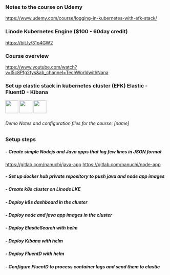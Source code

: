 ### Notes to the course on Udemy
https://www.udemy.com/course/logging-in-kubernetes-with-efk-stack/

### Linode Kubernetes Engine ($100 - 60day credit)
https://bit.ly/31p4GW2

### Course overview
https://www.youtube.com/watch?v=I5c8Pfg2tys&ab_channel=TechWorldwithNana

### Set up elastic stack in kubernetes cluster (EFK) Elastic - FluentD - Kibana

<img src="https://techtiefen.de/podlove/image/68747470733a2f2f7465636874696566656e2e64652f77702d636f6e74656e742f75706c6f6164732f656c61737469632e706e67/500/500/0/elasticsearch" width="40px" height="40px" />

<img src="https://pbs.twimg.com/profile_images/765159101542244353/Sgj58-zy_400x400.jpg" width="40px" height="40px" />

<img src="https://img.stackshare.io/service/1722/Image_2019-05-20_at_4.53.31_PM.png" width="40px" height="40px" />


###### Demo Notes and configuration files for the course: [name]

### Setup steps

##### - Create simple Nodejs and Java apps that log few lines in JSON format

https://gitlab.com/nanuchi/java-app
https://gitlab.com/nanuchi/node-app


##### - Set up docker hub private repository to push java and node app images

##### - Create k8s cluster on Linode LKE

##### - Deploy k8s dashboard in the cluster

##### - Deploy node and java app images in the cluster

##### - Deploy ElasticSearch with helm 

##### - Deploy Kibana with helm 

##### - Deploy FluentD with helm 

##### - Configure FluentD to process container logs and send them to elastic 

 
